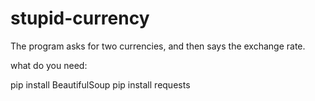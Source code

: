 # stupid-currency
The program asks for two currencies, and then says the exchange rate.

what do you need:

pip install BeautifulSoup
pip install requests
